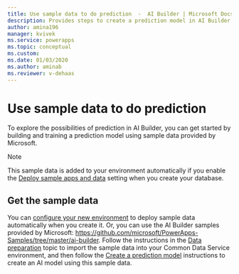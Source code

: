 ```yaml
---
title: Use sample data to do prediction  -  AI Builder | Microsoft Docs
description: Provides steps to create a prediction model in AI Builder using sample data provided by Microsoft.
author: amina196
manager: kvivek
ms.service: powerapps
ms.topic: conceptual
ms.custom: 
ms.date: 01/03/2020
ms.author: aminab
ms.reviewer: v-dehaas
---
```


# Use sample data to do prediction

To explore the possibilities of prediction in AI Builder, you can get started by building and training a prediction model using sample data provided by Microsoft.

> [!NOTE]
> This sample data is added to your environment automatically if you enable the [Deploy sample apps and data](build-model.md#deploy-sample-apps-and-data) setting when you create your database.

## Get the sample data

You can [configure your new environment](build-model.md) to deploy sample data automatically when you create it. Or, you can use the AI Builder samples provided by Microsoft: <https://github.com/microsoft/PowerApps-Samples/tree/master/ai-builder>.  Follow the instructions in the [Data preparation](prediction-data-prep.md) topic to import the sample data into your Common Data Service environment, and then follow the [Create a prediction model](prediction-create-model.md) instructions to create an AI model using this sample data.
